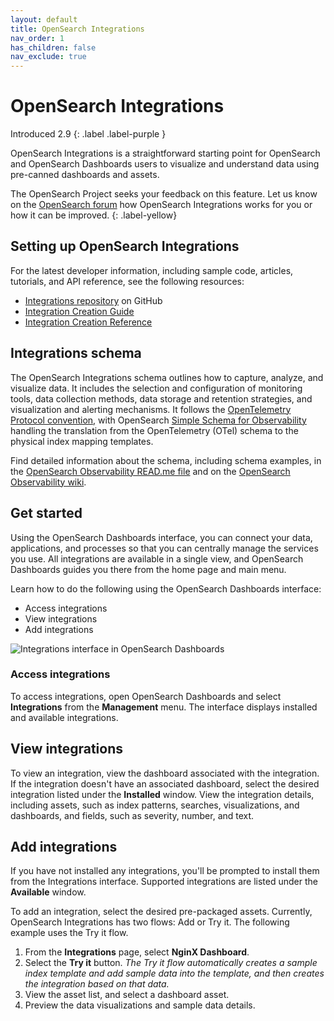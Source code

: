 ```yaml
---
layout: default
title: OpenSearch Integrations
nav_order: 1
has_children: false
nav_exclude: true
---
```


# OpenSearch Integrations
Introduced 2.9
{: .label .label-purple }

OpenSearch Integrations is a straightforward starting point for OpenSearch and OpenSearch Dashboards users to visualize and understand data using pre-canned dashboards and assets. 

The OpenSearch Project seeks your feedback on this feature. Let us know on the [OpenSearch forum](https://forum.opensearch.org/) how OpenSearch Integrations works for you or how it can be improved. 
{: .label-yellow}

## Setting up OpenSearch Integrations

For the latest developer information, including sample code, articles, tutorials, and API reference, see the following resources:

- [Integrations repository](https://github.com/opensearch-project/observability/tree/e18cf354fd7720a6d5df6a6de5d53e51a9d43127/integrations) on GitHub
- [Integration Creation Guide](https://github.com/opensearch-project/dashboards-observability/wiki/Integration-Creation-Guide)
- [Integration Creation Reference](https://github.com/opensearch-project/dashboards-observability/wiki/Integration-Creation-Reference)

## Integrations schema

The OpenSearch Integrations schema outlines how to capture, analyze, and visualize data. It includes the selection and configuration of monitoring tools, data collection methods, data storage and retention strategies, and visualization and alerting mechanisms. It follows the [OpenTelemetry Protocol convention](https://github.com/open-telemetry), with OpenSearch [Simple Schema for Observability](https://opensearch.org/docs/latest/observing-your-data/ssfo/) handling the translation from the OpenTelemetry (OTel) schema to the physical index mapping templates. 

Find detailed information about the schema, including schema examples, in the [OpenSearch Observability READ.me file](https://github.com/opensearch-project/opensearch-catalog/blob/main/docs/schema/observability/README.md) and on the [OpenSearch Observability wiki](https://github.com/opensearch-project/dashboards-observability/wiki/OpenSearch-Observability--Home#observability-schema).

## Get started

Using the OpenSearch Dashboards interface, you can connect your data, applications, and processes so that you can centrally manage the services you use. All integrations are available in a single view, and OpenSearch Dashboards guides you there from the home page and main menu. 

Learn how to do the following using the OpenSearch Dashboards interface:

- Access integrations
- View integrations
- Add integrations 

![Integrations interface in OpenSearch Dashboards]({{site.url}}{{site.baseurl}}/images/integrations-interface.png)

### Access integrations

To access integrations, open OpenSearch Dashboards and select **Integrations** from the **Management** menu. The interface displays installed and available integrations.

## View integrations

To view an integration, view the dashboard associated with the integration. If the integration doesn't have an associated dashboard, select the desired integration listed under the **Installed** window. View the integration details, including assets, such as index patterns, searches, visualizations, and dashboards, and fields, such as severity, number, and text. 

## Add integrations

If you have not installed any integrations, you'll be prompted to install them from the Integrations interface. Supported integrations are listed under the **Available** window. 

To add an integration, select the desired pre-packaged assets. Currently, OpenSearch Integrations has two flows: Add or Try it. The following example uses the Try it flow.

1. From the **Integrations** page, select **NginX Dashboard**.
2. Select the **Try it** button. _The Try it flow automatically creates a sample index template and add sample data into the template, and then creates the integration based on that data._
3. View the asset list, and select a dashboard asset.
4. Preview the data visualizations and sample data details.  

